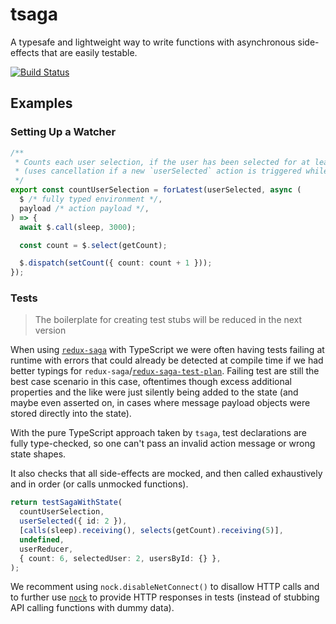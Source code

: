 # tsaga

A typesafe and lightweight way to write functions with asynchronous side-effects that are easily testable.

[![Build Status](https://travis-ci.org/tp/tsaga.svg?branch=master)](https://travis-ci.org/tp/tsaga)

## Examples

### Setting Up a Watcher

```ts
/**
 * Counts each user selection, if the user has been selected for at least 3 seconds
 * (uses cancellation if a new `userSelected` action is triggered while the current saga is still running)
 */
export const countUserSelection = forLatest(userSelected, async (
  $ /* fully typed environment */,
  payload /* action payload */,
) => {
  await $.call(sleep, 3000);

  const count = $.select(getCount);

  $.dispatch(setCount({ count: count + 1 }));
});
```

### Tests

> The boilerplate for creating test stubs will be reduced in the next version

When using [`redux-saga`](https://redux-saga.js.org) with TypeScript we were often having tests failing at runtime with errors that could already be detected at compile time if we had better typings for `redux-saga`/[`redux-saga-test-plan`](http://redux-saga-test-plan.jeremyfairbank.com). Failing test are still the best case scenario in this case, oftentimes though excess additional properties and the like were just silently being added to the state (and maybe even asserted on, in cases where message payload objects were stored directly into the state).

With the pure TypeScript approach taken by `tsaga`, test declarations are fully type-checked, so one can't pass an invalid action message or wrong state shapes.

It also checks that all side-effects are mocked, and then called exhaustively and in order (or calls unmocked functions).

```ts
return testSagaWithState(
  countUserSelection,
  userSelected({ id: 2 }),
  [calls(sleep).receiving(), selects(getCount).receiving(5)],
  undefined,
  userReducer,
  { count: 6, selectedUser: 2, usersById: {} },
);
```

We recomment using `nock.disableNetConnect()` to disallow HTTP calls and to further use [`nock`](https://github.com/nock/nock) to provide HTTP responses in tests (instead of stubbing API calling functions with dummy data).
